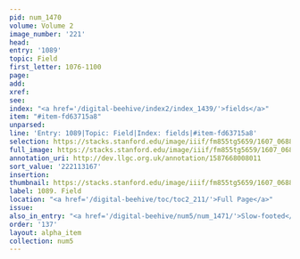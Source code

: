 ```yaml
---
pid: num_1470
volume: Volume 2
image_number: '221'
head:
entry: '1089'
topic: Field
first_letter: 1076-1100
page:
add:
xref:
see:
index: "<a href='/digital-beehive/index2/index_1439/'>fields</a>"
item: "#item-fd63715a8"
unparsed:
line: 'Entry: 1089|Topic: Field|Index: fields|#item-fd63715a8'
selection: https://stacks.stanford.edu/image/iiif/fm855tg5659/1607_0688/416,3167,2838,447/full/0/default.jpg
full_image: https://stacks.stanford.edu/image/iiif/fm855tg5659/1607_0688/full/full/0/default.jpg
annotation_uri: http://dev.llgc.org.uk/annotation/1587668008011
sort_value: '222113167'
insertion:
thumbnail: https://stacks.stanford.edu/image/iiif/fm855tg5659/1607_0688/416,3167,600,180/250,/0/default.jpg
label: 1089. Field
location: "<a href='/digital-beehive/toc/toc2_211/'>Full Page</a>"
issue:
also_in_entry: "<a href='/digital-beehive/num5/num_1471/'>Slow-footed</a>"
order: '137'
layout: alpha_item
collection: num5
---
```


